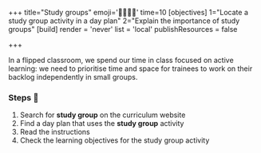 +++
title="Study groups"
emoji='🫱🏾‍🫲🏿'
time=10
[objectives]
    1="Locate a study group activity in a day plan"
    2="Explain the importance of study groups"
[build]
  render = 'never'
  list = 'local'
  publishResources = false

+++

In a flipped classroom, we spend our time in class focused on active learning: we need to prioritise time and space for trainees to work on their backlog independently in small groups.

### Steps 👣

1. Search for **study group** on the curriculum website
1. Find a day plan that uses the **study group** activity
1. Read the instructions
1. Check the learning objectives for the study group activity
